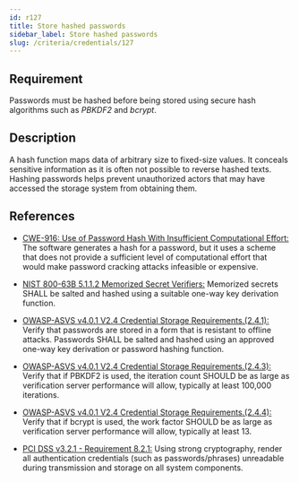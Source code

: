 ```yaml
---
id: r127
title: Store hashed passwords
sidebar_label: Store hashed passwords
slug: /criteria/credentials/127
---
```


## Requirement

Passwords must be hashed before being stored using secure hash algorithms such
as *PBKDF2* and *bcrypt*.

## Description

A hash function maps data of arbitrary size to fixed-size values.
It conceals sensitive information as it is often not possible to reverse
hashed texts.
Hashing passwords helps prevent unauthorized actors that may have accessed the
storage system from obtaining them.

## References

- [CWE-916: Use of Password Hash With Insufficient Computational Effort:](https://cwe.mitre.org/data/definitions/916.html)
The software generates a hash for a password, but it uses a scheme that does not provide a sufficient level of computational effort that would make password cracking attacks infeasible or expensive.

- [NIST 800-63B 5.1.1.2 Memorized Secret Verifiers:](https://pages.nist.gov/800-63-3/sp800-63b.html)
Memorized secrets SHALL be salted and hashed using a suitable one-way key derivation function.

- [OWASP-ASVS v4.0.1 V2.4 Credential Storage Requirements.(2.4.1):](https://owasp.org/www-project-application-security-verification-standard/)
Verify that passwords are stored in a form that is resistant to offline attacks. Passwords SHALL be salted and hashed using an approved one-way key derivation or password hashing function.

- [OWASP-ASVS v4.0.1 V2.4 Credential Storage Requirements.(2.4.3):](https://owasp.org/www-project-application-security-verification-standard/)
Verify that if PBKDF2 is used, the iteration count SHOULD be as large as verification server performance will
allow, typically at least 100,000 iterations.

- [OWASP-ASVS v4.0.1 V2.4 Credential Storage Requirements.(2.4.4):](https://owasp.org/www-project-application-security-verification-standard/)
Verify that if bcrypt is used, the work factor SHOULD be as large as verification server performance will
allow, typically at least 13.

- [PCI DSS v3.2.1 - Requirement 8.2.1:](https://www.pcisecuritystandards.org/documents/PCI_DSS_v3-2-1.pdf)
Using strong cryptography, render all authentication credentials (such as passwords/phrases) unreadable during transmission and storage on all system components.
